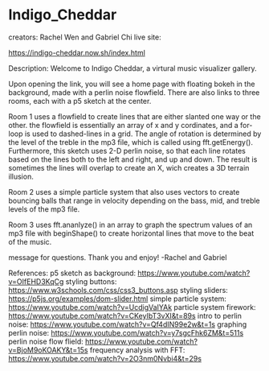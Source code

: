 # Indigo_Cheddar
creators: Rachel Wen and Gabriel Chi
live site: 

https://indigo-cheddar.now.sh/index.html

Description: Welcome to Indigo Cheddar, a virtural music visualizer gallery.

Upon opening the link, you will see a home page with floating bokeh in the background,
made with a perlin noise flowfield. There are also links to three rooms, each with a p5 sketch at the center.

Room 1 uses a flowfield to create lines that are either slanted one way or the other. the flowfield is essentially an array
of x and y cordinates, and a for-loop is used to dashed-lines in a grid. The angle of rotation is determined by the level
of the treble in the mp3 file, which is called using fft.getEnergy(). Furthermore, this sketch uses 2-D perlin  noise, so that each
line rotates based on the lines both to the left and right, and up and down. The result is sometimes the lines will overlap to create an X,
wich creates a 3D terrain illusion.

Room 2 uses a simple particle system that also uses vectors to create bouncing balls that range in velocity depending on the 
bass, mid, and treble levels of the mp3 file.

Room 3 uses fft.ananlyze() in an array to graph the spectrum values of an mp3 file with beginShape() to create horizontal lines 
that move to the beat of the music.

message for questions. Thank you and enjoy!
-Rachel and Gabriel

References: 
p5 sketch as background: https://www.youtube.com/watch?v=OIfEHD3KqCg
styling buttons: https://www.w3schools.com/css/css3_buttons.asp
styling sliders: https://p5js.org/examples/dom-slider.html
simple particle system: https://www.youtube.com/watch?v=UcdigVaIYAk
particle system firework: https://www.youtube.com/watch?v=CKeyIbT3vXI&t=89s
intro to perlin noise: https://www.youtube.com/watch?v=Qf4dIN99e2w&t=1s
graphing perlin noise: https://www.youtube.com/watch?v=y7sgcFhk6ZM&t=511s
perlin noise flow flield: https://www.youtube.com/watch?v=BjoM9oKOAKY&t=15s
frequency analysis with FFT: https://www.youtube.com/watch?v=2O3nm0Nvbi4&t=29s




